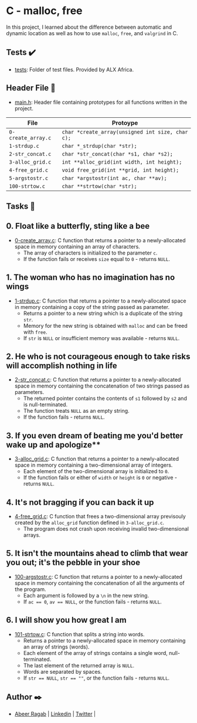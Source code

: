 # C - malloc, free

In this project, I learned about the difference between automatic
and dynamic location as well as how to use `malloc`, `free`, and `valgrind` in C.

## Tests :heavy_check_mark:

* [tests](./tests): Folder of test files. Provided by ALX Africa.

## Header File :file_folder:

* [main.h](./main.h): Header file containing prototypes for all functions written
in the project.

| File               | Protoype                                         |
| ------------------ | ------------------------------------------------ |
| `0-create_array.c` | `char *create_array(unsigned int size, char c);` |
| `1-strdup.c`       | `char *_strdup(char *str);`                      |
| `2-str_concat.c`   | `char *str_concat(char *s1, char *s2);`          |
| `3-alloc_grid.c`   | `int **alloc_grid(int width, int height);`       |
| `4-free_grid.c`    | `void free_grid(int **grid, int height);`        |
| `5-argstostr.c`    | `char *argstostr(int ac, char **av);`            |
| `100-strtow.c`     | `char **strtow(char *str);`                      |

## Tasks :page_with_curl:

## 0. Float like a butterfly, sting like a bee
  * [0-create_array.c](./0-create_array.c): C function that returns a pointer to a
  newly-allocated space in memory containing an array of characters.
    * The array of characters is initialized to the parameter `c`.
    * If the function fails or receives `size` equal to `0` - returns `NULL`.

## 1. The woman who has no imagination has no wings
  * [1-strdup.c](./1-strdup.c): C function that returns a pointer to a newly-allocated space
  in memory containing a copy of the string passed as parameter.
    * Returns a pointer to a new string which is a duplicate of the string `str`.
    * Memory for the new string is obtained with `malloc` and can be freed with `free`.
    * If `str` is `NULL` or insufficient memory was available - returns `NULL`.

## 2. He who is not courageous enough to take risks will accomplish nothing in life
  * [2-str_concat.c](./2-str_concat.c): C function that returns a pointer to a
  newly-allocated space in memory containing the concatenation of two strings passed as
  parameters.
    * The returned pointer contains the contents of `s1` followed by `s2` and is
    null-terminated.
    * The function treats `NULL` as an empty string.
    * If the function fails - returns `NULL`.

## 3. If you even dream of beating me you'd better wake up and apologize**
  * [3-alloc_grid.c](./3-alloc_grid.c): C function that returns a
  pointer to a newly-allocated space in memory containing a two-dimensional array of integers.
    * Each element of the two-dimensional array is initialized to `0`.
    * If the function fails or either of `width` or `height` is
    `0` or negative - returns `NULL`.

## 4. It's not bragging if you can back it up
  * [4-free_grid.c](./4-free_grid.c): C function that frees a two-dimensional array previsouly
  created by the `alloc_grid` function defined in `3-alloc_grid.c`.
    * The program does not crash upon receiving invalid two-dimensional arrays.

## 5. It isn't the mountains ahead to climb that wear you out; it's the pebble in your shoe
  * [100-argstostr.c](./100-argstostr.c): C function that returns a pointer to a
  newly-allocated space in memory containing the concatenation of all the arguments of the
  program.
    * Each argument is followed by a `\n` in the new string.
    * If `ac == 0`, `av == NULL`, or the function fails - returns `NULL`.

## 6. I will show you how great I am
  * [101-strtow.c](./101-strtow.c): C function that splits a string into words.
    * Returns a pointer to a newly-allocated space in memory containing
    an array of strings (words).
    * Each element of the array of strings contains a single word, null-terminated.
    * The last element of the returned array is `NULL`.
    * Words are separated by spaces.
    * If `str == NULL`, `str == ""`, or the function fails - returns `NULL`.


## Author :black_nib:

- [Abeer Ragab](https://github.com/Abeer-M-Ali) | [Linkedin](https://www.linkedin.com/in/abeer-ragab-b25872260/) | [Twitter](https://twitter.com/abeerragab5211) | 


